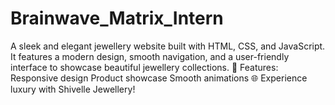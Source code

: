 # Brainwave_Matrix_Intern
A sleek and elegant jewellery website built with HTML, CSS, and JavaScript. It features a modern design, smooth navigation, and a user-friendly interface to showcase beautiful jewellery collections.  💎 Features:  Responsive design Product showcase Smooth animations 🌐 Experience luxury with Shivelle Jewellery!
